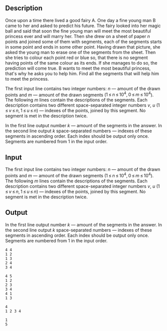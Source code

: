 ## Description

<div><p>Once upon a time there lived a good fairy A. One day a fine young man B came to her and asked to predict his future. The fairy looked into her magic ball and said that soon the fine young man will meet the most beautiful princess ever and will marry her. Then she drew on a sheet of paper <span class="tex-span"><i>n</i></span> points and joined some of them with segments, each of the segments starts in some point and ends in some other point. Having drawn that picture, she asked the young man to erase one of the segments from the sheet. Then she tries to colour each point red or blue so, that there is no segment having points of the same colour as its ends. If she manages to do so, the prediction will come true. B wants to meet the most beautiful princess, that's why he asks you to help him. Find all the segments that will help him to meet the princess.</p></div><div class="input-specification"><p>The first input line contains two integer numbers: <span class="tex-span"><i>n</i></span> — amount of the drawn points and <span class="tex-span"><i>m</i></span> — amount of the drawn segments (<span class="tex-span">1 ≤ <i>n</i> ≤ 10<sup class="upper-index">4</sup>, 0 ≤ <i>m</i> ≤ 10<sup class="upper-index">4</sup></span>). The following <span class="tex-span"><i>m</i></span> lines contain the descriptions of the segments. Each description contains two different space-separated integer numbers <span class="tex-span"><i>v</i></span>, <span class="tex-span"><i>u</i></span> (<span class="tex-span">1 ≤ <i>v</i> ≤ <i>n</i>, 1 ≤ <i>u</i> ≤ <i>n</i></span>) — indexes of the points, joined by this segment. No segment is met in the description twice.</p></div><div class="output-specification"><p>In the first line output number <span class="tex-span"><i>k</i></span> — amount of the segments in the answer. In the second line output <span class="tex-span"><i>k</i></span> space-separated numbers — indexes of these segments in ascending order. Each index should be output only once. Segments are numbered from 1 in the input order.</p></div>

## Input

<p>The first input line contains two integer numbers: <span class="tex-span"><i>n</i></span> — amount of the drawn points and <span class="tex-span"><i>m</i></span> — amount of the drawn segments (<span class="tex-span">1 ≤ <i>n</i> ≤ 10<sup class="upper-index">4</sup>, 0 ≤ <i>m</i> ≤ 10<sup class="upper-index">4</sup></span>). The following <span class="tex-span"><i>m</i></span> lines contain the descriptions of the segments. Each description contains two different space-separated integer numbers <span class="tex-span"><i>v</i></span>, <span class="tex-span"><i>u</i></span> (<span class="tex-span">1 ≤ <i>v</i> ≤ <i>n</i>, 1 ≤ <i>u</i> ≤ <i>n</i></span>) — indexes of the points, joined by this segment. No segment is met in the description twice.</p>

## Output

<p>In the first line output number <span class="tex-span"><i>k</i></span> — amount of the segments in the answer. In the second line output <span class="tex-span"><i>k</i></span> space-separated numbers — indexes of these segments in ascending order. Each index should be output only once. Segments are numbered from 1 in the input order.</p>





```input1
4 4
1 2
1 3
2 4
3 4

```




```input2
4 5
1 2
2 3
3 4
4 1
1 3

```




```output1
4
1 2 3 4
```




```output2
1
5
```


